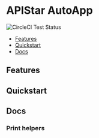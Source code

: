 
# APIStar AutoApp


![CircleCI Test Status](https://circleci.com/gh/jeffbuttars/apistar-autoapp.svg?style=shield&circle-token=dab68c7748dee073e7176628ab35652fd5c7cae6 "CircleCI Test Status")

* [Features](#features)
* [Quickstart](#quickstart)
* [Docs](#docs)


## Features


## Quickstart


## Docs


### Print helpers
